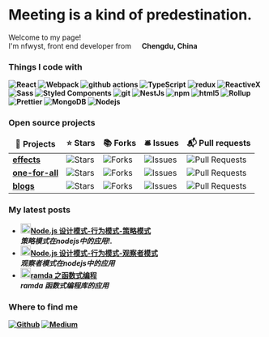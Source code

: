 <h1>
  Meeting is a kind of predestination.
</h1>

<p>Welcome to my page! </br> I'm nfwyst, front end developer from <img
    src="https://encrypted-tbn0.gstatic.com/images?q=tbn:ANd9GcSinxaAXgrlYzOHZPWHDpfbohTDNcAS7MZY5n0hrcqHf4TAqoingPBjJ1AoDviAtt8dids&usqp=CAU" width="13" /> <b>Chengdu, China
<h3>Things I code with</h3>
<p>
  <img alt="React" src="https://img.shields.io/badge/-React-45b8d8?style=flat-square&logo=react&logoColor=white" />
  <img alt="Webpack"
    src="https://img.shields.io/badge/-Webpack-8DD6F9?style=flat-square&logo=webpack&logoColor=white" />
  <img alt="github actions"
    src="https://img.shields.io/badge/-Github_Actions-2088FF?style=flat-square&logo=github-actions&logoColor=white" />
  <img alt="TypeScript"
    src="https://img.shields.io/badge/-TypeScript-007ACC?style=flat-square&logo=typescript&logoColor=white" />
  <img alt="redux" src="https://img.shields.io/badge/-Redux-764ABC?style=flat-square&logo=redux&logoColor=white" />
  <img alt="ReactiveX"
    src="https://img.shields.io/badge/-RxJs-B7178C?style=flat-square&logo=reactivex&logoColor=white" />
  <img alt="Sass" src="https://img.shields.io/badge/-Sass-CC6699?style=flat-square&logo=sass&logoColor=white" />
  <img alt="Styled Components"
    src="https://img.shields.io/badge/-Styled_Components-db7092?style=flat-square&logo=styled-components&logoColor=white" />
  <img alt="git" src="https://img.shields.io/badge/-Git-F05032?style=flat-square&logo=git&logoColor=white" />
  <img alt="NestJs" src="https://img.shields.io/badge/-NestJs-ea2845?style=flat-square&logo=nestjs&logoColor=white" />
  <img alt="npm" src="https://img.shields.io/badge/-NPM-CB3837?style=flat-square&logo=npm&logoColor=white" />
  <img alt="html5" src="https://img.shields.io/badge/-HTML5-E34F26?style=flat-square&logo=html5&logoColor=white" />
  <img alt="Rollup"
    src="https://img.shields.io/badge/-Rollup-EC4A3F?style=flat-square&logo=rollup.js&logoColor=white" />
  <img alt="Prettier"
    src="https://img.shields.io/badge/-Prettier-F7B93E?style=flat-square&logo=prettier&logoColor=white" />
  <img alt="MongoDB"
    src="https://img.shields.io/badge/-MongoDB-13aa52?style=flat-square&logo=mongodb&logoColor=white" />
  <img alt="Nodejs" src="https://img.shields.io/badge/-Nodejs-43853d?style=flat-square&logo=Node.js&logoColor=white" />
</p>
<h3>Open source projects</h3>
<table>
  <thead align="center">
    <tr border: none;>
      <td><b>🎁 Projects</b></td>
      <td><b>⭐ Stars</b></td>
      <td><b>📚 Forks</b></td>
      <td><b>🛎 Issues</b></td>
      <td><b>📬 Pull requests</b></td>
    </tr>
  </thead>
  <tbody>
    <tr>
      <td><a href="https://github.com/nfwyst/effect"><b>effects</b></a>
      </td>
      <td><img alt="Stars"
          src="https://img.shields.io/github/stars/nfwyst/effect?style=flat-square&labelColor=343b41" />
      </td>
      <td><img alt="Forks"
          src="https://img.shields.io/github/forks/nfwyst/effect?style=flat-square&labelColor=343b41" />
      </td>
      <td><img alt="Issues"
          src="https://img.shields.io/github/issues/nfwyst/effect?style=flat-square&labelColor=343b41" />
      </td>
      <td><img alt="Pull Requests"
          src="https://img.shields.io/github/issues-pr/nfwyst/effect?style=flat-square&labelColor=343b41" />
      </td>
    </tr>
    <tr>
      <td><a href="https://github.com/quanxiang-cloud/one-for-all"><b>one-for-all</b></a></td>
      <td><img alt="Stars"
          src="https://img.shields.io/github/stars/quanxiang-cloud/one-for-all?style=flat-square&labelColor=343b41" />
      </td>
      <td><img alt="Forks"
          src="https://img.shields.io/github/forks/quanxiang-cloud/one-for-all?style=flat-square&labelColor=343b41" />
      </td>
      <td><img alt="Issues"
          src="https://img.shields.io/github/issues/quanxiang-cloud/one-for-all?style=flat-square&labelColor=343b41" />
      </td>
      <td><img alt="Pull Requests"
          src="https://img.shields.io/github/issues-pr/quanxiang-cloud/one-for-all?style=flat-square&labelColor=343b41" />
      </td>
    </tr>
    <tr>
      <td><a href="https://github.com/nfwyst/blogs"><b>blogs</b></a></td>
      <td><img alt="Stars"
          src="https://img.shields.io/github/stars/nfwyst/blogs?style=flat-square&labelColor=343b41" />
      </td>
      <td><img alt="Forks"
          src="https://img.shields.io/github/forks/nfwyst/blogs?style=flat-square&labelColor=343b41" />
      </td>
      <td><img alt="Issues"
          src="https://img.shields.io/github/issues/nfwyst/blogs?style=flat-square&labelColor=343b41" />
      </td>
      <td><img alt="Pull Requests"
          src="https://img.shields.io/github/issues-pr/nfwyst/blogs?style=flat-square&labelColor=343b41" />
      </td>
    </tr>
  </tbody>
</table>
<h3>My latest posts</h3>
<ul>
  <li><a
      href="https://github.com/nfwyst/Blog/issues/13"><b><img
          src="https://emojipedia-us.s3.dualstack.us-west-1.amazonaws.com/thumbs/240/apple/237/fire_1f525.png"
          width="20" alt="new" />Node.js 设计模式-行为模式-策略模式</b></a><br /><i>策略模式在nodejs中的应用!.</i></li>
  <li><a
      href="https://github.com/nfwyst/Blog/issues/12"><b><img
          src="https://emojipedia-us.s3.dualstack.us-west-1.amazonaws.com/thumbs/240/apple/237/fire_1f525.png"
          width="20" alt="new" />Node.js 设计模式-行为模式-观察者模式</b></a><br /><i>观察者模式在nodejs中的应用</i></li>
  <li><a href="https://nfwyst.js.org/2018/06/28/ramda/"><b><img
          src="https://emojipedia-us.s3.dualstack.us-west-1.amazonaws.com/thumbs/240/apple/237/fire_1f525.png"
          width="20" alt="new" />ramda 之函数式编程</b></a><br /><i>ramda 函数式编程库的应用</i></li>
</ul>
<h3>Where to find me</h3>
<p><a href="https://github.com/nfwyst" target="_blank"><img alt="Github"
      src="https://img.shields.io/badge/GitHub-%2312100E.svg?&style=for-the-badge&logo=Github&logoColor=white" /></a>
  <a href="https://medium.com/@nfwyst" target="_blank"><img alt="Medium"
      src="https://img.shields.io/badge/medium-%2312100E.svg?&style=for-the-badge&logo=medium&logoColor=white" /></a>
</p>
